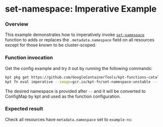 # set-namespace: Imperative Example

### Overview

This example demonstrates how to imperatively invoke [`set-namespace`] function
to adds or replaces the `.metadata.namespace` field on all resources except for
those known to be cluster-scoped.

### Function invocation

Get the config example and try it out by running the following commands:

```sh
kpt pkg get https://github.com/GoogleContainerTools/kpt-functions-catalog.git/examples/set-namespace/imperative
kpt fn eval imperative --image=gcr.io/kpt-fn/set-namespace:unstable -- namespace=example-ns
```

The desired namespace is provided after `--` and it will be converted to
ConfigMap by kpt and used as the function configuration.

### Expected result

Check all resources have `metadata.namespace` set to `example-ns`:

[`set-namespace`]: https://catalog.kpt.dev/set-namespace/v0.1/
